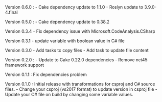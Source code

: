 Version 0.6.0 :
    - Cake dependency update to 1.1.0
    - Roslyn update to 3.9.0-4.final

Version 0.5.0 : 
    - Cake dependency update to 0.38.2

Version 0.3.4
    - Fix dependency issue with Microsoft.CodeAnalysis.CSharp

Version 0.3.1
    - update variable with boolean value in C# file

Version 0.3.0
    - Add tasks to copy files 
    - Add task to update file content 

Version 0.2.0 : 
    - Update to Cake 0.22.0 dependencies
    - Remove net45 framework support

Version 0.1.1 : Fix dependencies problem

Version 0.1.0 : Initial release with transformations for csproj and C# source files.
    - Change your csproj (vs2017 format) to update version in csproj file
    - Update your C# file on build by changing some variable values.